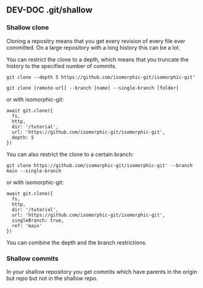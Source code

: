 ## DEV-DOC .git/shallow

### Shallow clone

Cloning a repositry means that you get every revision of every file ever committed.
On a large repository with a long history this can be a lot.

You can restrict the clone to a depth, which means that you truncate the history to
the specified number of commits.

```
git clone --depth 5 https://github.com/isomorphic-git/isomorphic-git'

git clone [remote-url] --branch [name] --single-branch [folder]
```

or with isomorphic-git:

```
await git.clone({
  fs,
  http,
  dir: '/tutorial',
  url: 'https://github.com/isomorphic-git/isomorphic-git',
  depth: 5
})
```

You can also restrict the clone to a certain branch:

```
git clone https://github.com/isomorphic-git/isomorphic-git' --branch main --single-branch
```

or with isomorphic-git:

```
await git.clone({
  fs,
  http,
  dir: '/tutorial',
  url: 'https://github.com/isomorphic-git/isomorphic-git',
  singleBranch: true,
  ref: 'main'
})
```

You can combine the depth and the branch restrictions.

### Shallow commits

In your shallow repository you get commits which have parents in the origin but repo
but not in the shallow repo.
